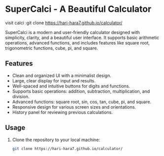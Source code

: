 # SuperCalci - A Beautiful Calculator   
visit  calci :git clone https://hari-hara7.github.io/calculator/

SuperCalci is a modern and user-friendly calculator designed with simplicity, clarity, and a beautiful user interface. It supports basic arithmetic operations, advanced functions, and includes features like square root, trigonometric functions, cube, pi, and square.

## Features

- Clean and organized UI with a minimalist design.
- Large, clear display for input and results.
- Well-spaced and intuitive buttons for digits and functions.
- Supports basic operations: addition, subtraction, multiplication, and division.
- Advanced functions: square root, sin, cos, tan, cube, pi, and square.
- Responsive design for various screen sizes and orientations.
- History panel for reviewing previous calculations.

## Usage

1. Clone the repository to your local machine:

   ```bash
   git clone https://hari-hara7.github.io/calculator/
